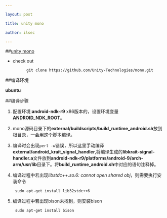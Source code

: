 ```yaml
---

layout: post

title: unity mono

author: ilsec

---
```


##[unity mono](https://github.com/Unity-Technologies/mono)

* check out

			git clone https://github.com/Unity-Technologies/mono.git

##编译环境

**ubuntu**

##编译步骤

1. 配置环境:**android-ndk-r9** x86版本的，设置环境变量**ANDROID\_NDK_ROOT**。

2. mono源码目录下的**external/buildscripts/build_runtime_android.sh**放到根目录，一会用这个脚本编译。

3. 编译时会出现```perl -w```错误，所以这里手动编译**external/android_krait_signal_handler**,将编译生成的**libkrait-signal-handler.a**文件放到**android-ndk-r9/platforms/android-9/arch-arm/usr/lib**目录下。将**build_runtime_android.sh**中对应的语句注释掉。

4. 编译过程中若出现*libstdc++.so.6: cannot open shared obj*，则需要执行安装命令

		sudo apt-get install lib32stdc++6	

5. 编译过程中若出现bison未找到，则安装bison

		sudo apt-get install bison
